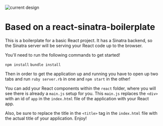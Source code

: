 ![current design](https://user-images.githubusercontent.com/3657707/32664167-b5d29ac0-c630-11e7-8333-a6003ea9d22a.png)

# Based on a react-sinatra-boilerplate 
This is a boilerplate for a basic React project. It has a Sinatra backend, so
the Sinatra server will be serving your React code up to the browser.

You'll need to run the following commands to get started!

`npm install`
`bundle install`

Then in order to get the application up and running you have to open up two
tabs and run `ruby server.rb` in one and `npm start` in the other!

You can add your React components within the `react` folder, where you will see
there is already a `main.js` setup for you. This `main.js` replaces the `<div>`
with an id of `app` in the `index.html` file of the application with your React
app.

Also, be sure to replace the title in the `<title>` tag in the `index.html` file
with the actual title of your application. Enjoy!
